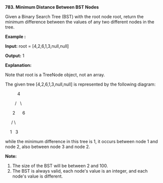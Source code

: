 **783. Minimum Distance Between BST Nodes**

Given a Binary Search Tree (BST) with the root node root, return the minimum difference between the values of any two different nodes in the tree.

**Example :**

**Input:** root = [4,2,6,1,3,null,null]

**Output:** 1

**Explanation:**

Note that root is a TreeNode object, not an array.

The given tree [4,2,6,1,3,null,null] is represented by the following diagram:

          4

        /   \

      2      6

     / \    

    1   3  

while the minimum difference in this tree is 1, it occurs between node 1 and node 2, also between node 3 and node 2.

**Note:**

1. The size of the BST will be between 2 and 100.
2. The BST is always valid, each node's value is an integer, and each node's value is different.
